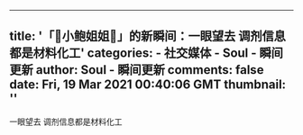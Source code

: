 
---
title: '「🎈小鲍姐姐🎈」的新瞬间：一眼望去 调剂信息都是材料化工'
categories: 
    - 社交媒体
    - Soul - 瞬间更新
author: Soul - 瞬间更新
comments: false
date: Fri, 19 Mar 2021 00:40:06 GMT
thumbnail: ''
---

<div>   
一眼望去 调剂信息都是材料化工  
</div>
            